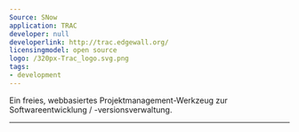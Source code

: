 ```yaml
---
Source: SNow
application: TRAC
developer: null
developerlink: http://trac.edgewall.org/
licensingmodel: open source
logo: /320px-Trac_logo.svg.png
tags:
- development
---
```

Ein freies, webbasiertes Projektmanagement-Werkzeug zur Softwareentwicklung / -versionsverwaltung.

---
